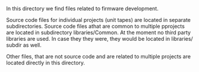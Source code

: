 In this directory we find files related to firmware development.

Source code files for individual projects (unit tapes) are located in separate subdirectories. Source code files athat are common to multiple pprojects are located in subdirectory libraries/Common. At the moment no third party libraries are used. In case they they were, they would be located in libraries/ subdir as well.

Other files, that are not source code and are related to multiple projects are located directly in this directory.
